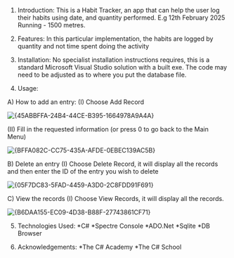 

1) Introduction:
This is a Habit Tracker, an app that can help the user log their habits using date, and quantity performed. E.g 12th February 2025 Running - 1500 metres.

2) Features:
In this particular implementation, the habits are logged by quantity and not time spent doing the activity

3) Installation:
No specialist installation instructions requires, this is a standard Microsoft Visual Studio solution with a built exe. The code may need to be adjusted as to where you put the database file.

4) Usage:

A) How to add an entry:
(I) Choose Add Record


![{45ABBFFA-24B4-44CE-B395-1664978A9A4A}](https://github.com/user-attachments/assets/85515b2d-2fe5-43d4-831e-9a68000d809e)



   
(II) Fill in the requested information (or press 0 to go back to the Main Menu)


![{BFFA082C-CC75-435A-AFDE-0EBEC139AC5B}](https://github.com/user-attachments/assets/4bffb27a-3570-4507-8dd9-b9a68e51b4f0)




B) Delete an entry
(I) Choose Delete Record, it will display all the records and then enter the ID of the entry you wish to delete


![{05F7DC83-5FAD-4459-A3D0-2C8FDD91F691}](https://github.com/user-attachments/assets/6fb57bf8-9a4c-40e2-b296-7eded499cfa4)




C) View the records
(I) Choose View Records, it will display all the records.

![{B6DAA155-EC09-4D38-B88F-27743861CF71}](https://github.com/user-attachments/assets/ced5bc29-307a-4a94-8abf-fd5ced5a745a)




5) Technologies Used:
   *C#
   *Spectre Console
   *ADO.Net
   *Sqlite
   *DB Browser

6) Acknowledgements:
   *The C# Academy
   *The C# School
      

